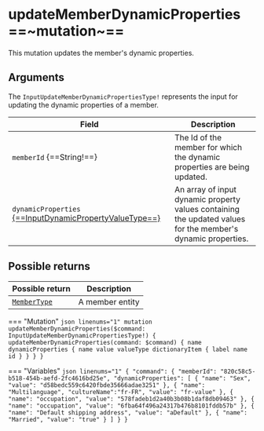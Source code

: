 # updateMemberDynamicProperties ==~mutation~==

This mutation updates the member's dynamic properties.

## Arguments

The `InputUpdateMemberDynamicPropertiesType!` represents the input for updating the dynamic properties of a member.

| Field                                                                                                  | Description                                                                                       |
|--------------------------------------------------------------------------------------------------------|------------------------------------------------------------------------------------------------------------|
| `memberId` {==String!==}                                                                               | The Id of the member for which the dynamic properties are being updated.  |
| `dynamicProperties` [{==InputDynamicPropertyValueType==}](../Objects/InputDynamicPropertyValueType.md) | An array of input dynamic property values containing the updated values for the member's dynamic properties. |

## Possible returns

| Possible return                                          	             | Description                                	|
|------------------------------------------------------------------------|---------------------------------------------	|
| [`MemberType`](../Objects/MemberType.md)                               | A member entity                          	|


=== "Mutation"
    ```json linenums="1"
    mutation updateMemberDynamicProperties($command: InputUpdateMemberDynamicPropertiesType!) {
      updateMemberDynamicProperties(command: $command) {
        name
        dynamicProperties {
          name
          value
          valueType
          dictionaryItem {
            label
            name 
            id
          }
        }
      }
    }
    ```

=== "Variables"
    ```json linenums="1"
    {
    "command": {
      "memberId": "820c58c5-b518-454b-aefd-2fc4616bd25e",
      "dynamicProperties": [
        {
          "name": "Sex",
          "value": "d58bedc559c6420fbde35666adae3251"
        },
        {
          "name": "Multilanguage",
          "cultureName":"fr-FR",
          "value": "fr-value"
        },
        {
          "name": "occupation",
          "value": "578fadeb1d2a40b3b08b1daf8db09463"
        },
        {
          "name": "occupation",
          "value": "6fba64f496a24317b476b8101fddb57b"
        },
        {
          "name": "Default shipping address",
          "value": "aDefault"
        },
        {
          "name": "Married",
          "value": "true"
        }
        ]
      }
    }
    ```
